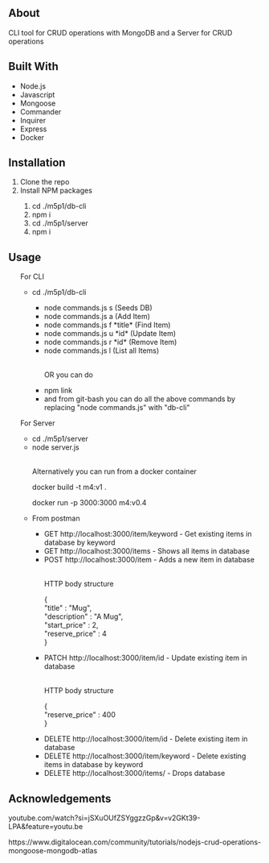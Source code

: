 <h2> About </h2>
<p> CLI tool for CRUD operations with MongoDB and a Server for CRUD operations </p>
<h2> Built With </h2>
<ul>
  <li> Node.js </li>
  <li> Javascript</li>
  <li> Mongoose </li>
  <li> Commander </li>
  <li> Inquirer</li>
  <li> Express </li>
  <li> Docker </li>
</ul>
<h2>Installation</h2>
<ol>
  <li>Clone the repo </li>
  <li>Install NPM packages </li>
  <ol>
    <li> cd ./m5p1/db-cli </li>
    <li> npm i </li>
    <li> cd ./m5p1/server </li>
    <li> npm i </li>
  </ol>
</ol>
<h2>Usage</h2>
<ul>
  <p> For CLI</p>
  <ul>
    <li> cd ./m5p1/db-cli </li>
    <ul>
      <lI>node commands.js s (Seeds DB)</lI>
      <lI>node commands.js a (Add Item)</lI>
      <lI>node commands.js f *title* (Find Item)</lI>
      <li>node commands.js u *id* (Update Item)</li>
      <li>node commands.js r *id* (Remove Item)</li>
      <li>node commands.js l (List all Items)</li>
      <br>
      <p> OR you can do </p>  
      <li> npm link </li>
      <li> and from git-bash you can do all the above commands by replacing "node commands.js" with "db-cli"</li>
    </ul>
  </ul>
  <p> For Server </p>
  <ul>
    <li> cd ./m5p1/server </li>
    <li> node server.js </li>
    <br>
    <p> Alternatively you can run from a docker container </p>
    <p> docker build -t m4:v1 .</p>
    <p> docker run -p 3000:3000 m4:v0.4</p>
    <li> From postman </li>
    <ul>
      <li> GET http://localhost:3000/item/keyword - Get existing items in database by keyword </li>
      <li> GET http://localhost:3000/items - Shows all items in database </li>
      <li> POST http://localhost:3000/item - Adds a new item in database </li>
      <br>
      <p> HTTP body structure 
      <p> { <br>
            "title" : "Mug", <br>
            "description" : "A Mug", <br>
            "start_price" : 2, <br>
            "reserve_price" : 4 <br>
          } <br>
      </p>
      <li> PATCH http://localhost:3000/item/id - Update existing item in database </li>
      <br>
      <p> HTTP body structure 
      <p> { <br>
            "reserve_price" : 400 <br>
          } <br>
      </p>
      <li> DELETE http://localhost:3000/item/id - Delete existing item in database </li>
      <li> DELETE http://localhost:3000/item/keyword - Delete existing items in database by keyword </li>
      <li> DELETE http://localhost:3000/items/ - Drops database </li>
    </ul>
  </ul>
</ul>
<h2>Acknowledgements</h2>
<p> youtube.com/watch?si=jSXuOUfZSYggzzGp&v=v2GKt39-LPA&feature=youtu.be </p>
<p> https://www.digitalocean.com/community/tutorials/nodejs-crud-operations-mongoose-mongodb-atlas </p>
